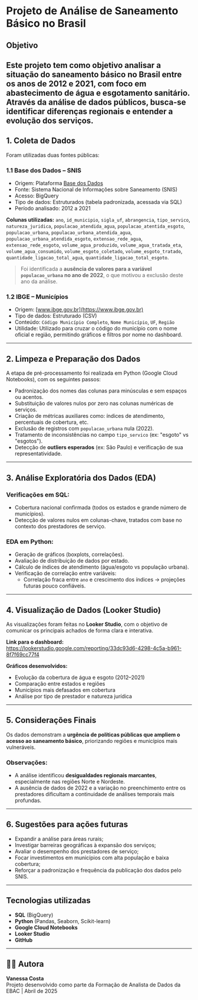 # Projeto de Análise de Saneamento Básico no Brasil

## Objetivo

Este projeto tem como objetivo analisar a situação do saneamento básico no Brasil entre os anos de 2012 e 2021, com foco em abastecimento de água e esgotamento sanitário. Através da análise de dados públicos, busca-se identificar diferenças regionais e entender a evolução dos serviços.
---

## 1. Coleta de Dados

Foram utilizadas duas fontes públicas:

### 1.1 Base dos Dados – SNIS

- Origem: Plataforma [Base dos Dados](https://basedosdados.org/)
- Fonte: Sistema Nacional de Informações sobre Saneamento (SNIS)
- Acesso: BigQuery
- Tipo de dados: Estruturados (tabela padronizada, acessada via SQL)
- Período analisado: 2012 a 2021

**Colunas utilizadas:**
`ano`, `id_municipio`, `sigla_uf`, `abrangencia`, `tipo_servico`, `natureza_juridica`, `populacao_atendida_agua`, `populacao_atentida_esgoto`, `populacao_urbana`, `populacao_urbana_atendida_agua`, `populacao_urbana_atendida_esgoto`, `extensao_rede_agua`, `extensao_rede_esgoto`, `volume_agua_produzido`, `volume_agua_tratada_eta`, `volume_agua_consumido`, `volume_esgoto_coletado`, `volume_esgoto_tratado`, `quantidade_ligacao_total_agua`, `quantidade_ligacao_total_esgoto`.

> Foi identificada a **ausência de valores para a variável `populacao_urbana` no ano de 2022**, o que motivou a exclusão deste ano da análise.

### 1.2 IBGE – Municípios

- Origem: [www.ibge.gov.br](https://www.ibge.gov.br)
- Tipo de dados: Estruturado (CSV)
- Conteúdo: `Código Município Completo`, `Nome Município`, `UF`, `Região`
- Utilidade: Utilizado para cruzar o código do município com o nome oficial e região, permitindo gráficos e filtros por nome no dashboard.

---

## 2. Limpeza e Preparação dos Dados

A etapa de pré-processamento foi realizada em Python (Google Cloud Notebooks), com os seguintes passos:

- Padronização dos nomes das colunas para minúsculas e sem espaços ou acentos.
- Substituição de valores nulos por zero nas colunas numéricas de serviços.
- Criação de métricas auxiliares como: índices de atendimento, percentuais de cobertura, etc.
- Exclusão de registros com `populacao_urbana` nula (2022).
- Tratamento de inconsistências no campo `tipo_servico` (ex: "esgoto" vs "esgotos").
- Detecção de **outliers esperados** (ex: São Paulo) e verificação de sua representatividade.

---

## 3. Análise Exploratória dos Dados (EDA)

### Verificações em SQL:
- Cobertura nacional confirmada (todos os estados e grande número de municípios).
- Detecção de valores nulos em colunas-chave, tratados com base no contexto dos prestadores de serviço.

### EDA em Python:
- Geração de gráficos (boxplots, correlações).
- Avaliação de distribuição de dados por estado.
- Cálculo de índices de atendimento (água/esgoto vs população urbana).
- Verificação de correlação entre variáveis:
   - Correlação fraca entre `ano` e crescimento dos índices → projeções futuras pouco confiáveis.

---

## 4. Visualização de Dados (Looker Studio)

As visualizações foram feitas no **Looker Studio**, com o objetivo de comunicar os principais achados de forma clara e interativa.

**Link para o dashboard:** https://lookerstudio.google.com/reporting/33dc93d6-4298-4c5a-b961-8f7f69cc77f4

**Gráficos desenvolvidos:**
- Evolução da cobertura de água e esgoto (2012–2021)
- Comparação entre estados e regiões
- Municípios mais defasados em cobertura
- Análise por tipo de prestador e natureza jurídica

---

## 5. Considerações Finais

Os dados demonstram a **urgência de políticas públicas que ampliem o acesso ao saneamento básico**, priorizando regiões e municípios mais vulneráveis.

### Observações:
- A análise identificou **desigualdades regionais marcantes**, especialmente nas regiões Norte e Nordeste.
- A ausência de dados de 2022 e a variação no preenchimento entre os prestadores dificultam a continuidade de análises temporais mais profundas.

---

## 6. Sugestões para ações futuras

- Expandir a análise para áreas rurais;
- Investigar barreiras geográficas à expansão dos serviços;
- Avaliar o desempenho dos prestadores de serviço;
- Focar investimentos em municípios com alta população e baixa cobertura;
- Reforçar a padronização e frequência da publicação dos dados pelo SNIS.

---

## Tecnologias utilizadas

- **SQL** (BigQuery)
- **Python** (Pandas, Seaborn, Scikit-learn)
- **Google Cloud Notebooks**
- **Looker Studio**
- **GitHub**

---

## 👩‍💻 Autora

**Vanessa Costa**  
Projeto desenvolvido como parte da Formação de Analista de Dados da EBAC | Abril de 2025

